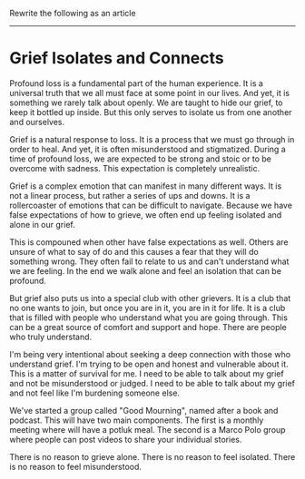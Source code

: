 Rewrite the following as an article 

---


# Grief Isolates and Connects

Profound loss is a fundamental part of the human experience. It is a universal truth that we all must face at some point
in our lives. And yet, it is something we rarely talk about openly. We are taught to hide our grief, to keep it bottled
up inside. But this only serves to isolate us from one another and ourselves.

Grief is a natural response to loss. It is a process that we must go through in order to heal. And yet, it is often
misunderstood and stigmatized. During a time of profound loss, we are expected to be strong and stoic or to be overcome with
sadness.  This expectation is completely unrealistic.  

Grief is a complex emotion that can manifest in many different ways. It is not a linear process, but rather a series of ups
and downs. It is a rollercoaster of emotions that can be difficult to navigate. Because we have false expectations of how to 
grieve, we often end up feeling isolated and alone in our grief.

This is compouned when other have false expectations as well.  Others are unsure of what to say of do and this causes a 
fear that they will do something wrong.   They often fail to relate to us and can't understand what we are feeling.
In the end we walk alone and feel an isolation that can be profound.

But grief also puts us into a special club with other grievers.  It is a club that no one wants to join, but once you are 
in it, you are in it for life.  It is a club that is filled with people who understand what you are going through.
This can be a great source of comfort and support and hope.  There are people who truly understand.

I'm being very intentional about seeking a deep connection with those who understand grief.  I'm trying to be open and
honest and vulnerable about it.  This is a matter of survival for me.  I need to be able to talk about my grief and
not be misunderstood or judged.  I need to be able to talk about my grief and not feel like I'm burdening someone else.

We've started a group called "Good Mourning", named after a book and podcast. This will have two main components.  The
first is a monthly meeting where will have a potluk meal.
The second is a Marco Polo group where people can post videos to share your individual stories.

There is no reason to grieve alone.  There is no reason to feel isolated.  There is no reason to feel misunderstood.

